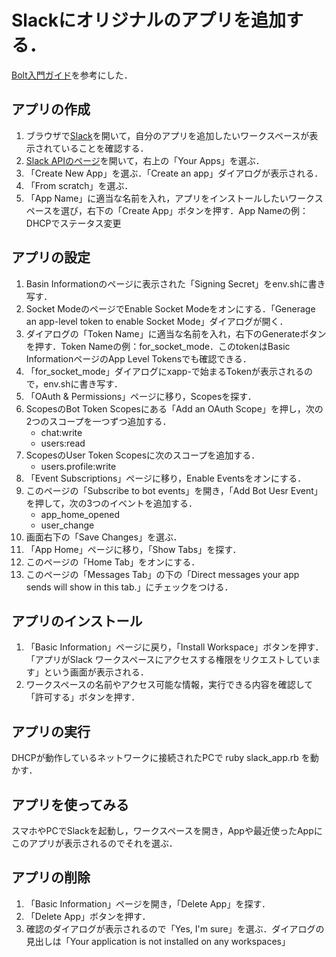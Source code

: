 # Slackにオリジナルのアプリを追加する．

[Bolt入門ガイド](https://slack.dev/bolt-js/ja-jp/tutorial/getting-started)を参考にした．

## アプリの作成

1. ブラウザで[Slack](https://slack.com/)を開いて，自分のアプリを追加したいワークスペースが表示されていることを確認する．
1. [Slack APIのページ](https://api.slack.com/lang/ja-jp)を開いて，右上の「Your Apps」を選ぶ．
1. 「Create New App」を選ぶ．「Create an app」ダイアログが表示される．
1. 「From scratch」を選ぶ．
1. 「App Name」に適当な名前を入れ，アプリをインストールしたいワークスペースを選び，右下の「Create App」ボタンを押す．App Nameの例：DHCPでステータス変更

## アプリの設定
1. Basin Informationのページに表示された「Signing Secret」をenv.shに書き写す．
1. Socket ModeのページでEnable Socket Modeをオンにする．「Generage an app-level token to enable Socket Mode」ダイアログが開く．
1. ダイアログの「Token Name」に適当な名前を入れ，右下のGenerateボタンを押す．Token Nameの例：for_socket_mode．このtokenはBasic InformationページのApp Level Tokensでも確認できる．
1. 「for_socket_mode」ダイアログにxapp-で始まるTokenが表示されるので，env.shに書き写す．
1. 「OAuth & Permissions」ページに移り，Scopesを探す．
1. ScopesのBot Token Scopesにある「Add an OAuth Scope」を押し，次の2つのスコープを一つずつ追加する．
   - chat:write
   - users:read
1. ScopesのUser Token Scopesに次のスコープを追加する．
   - users.profile:write
1. 「Event Subscriptions」ページに移り，Enable Eventsをオンにする．
1. このページの「Subscribe to bot events」を開き，「Add Bot Uesr Event」を押して，次の3つのイベントを追加する．
   - app_home_opened
   - user_change
1. 画面右下の「Save Changes」を選ぶ．
1. 「App Home」ページに移り，「Show Tabs」を探す．
1. このページの「Home Tab」をオンにする．
1. このページの「Messages Tab」の下の「Direct messages your app sends will show in this tab.」にチェックをつける．

## アプリのインストール
1. 「Basic Information」ページに戻り，「Install Workspace」ボタンを押す．「アプリがSlack ワークスペースにアクセスする権限をリクエストしています」という画面が表示される．
1. ワークスペースの名前やアクセス可能な情報，実行できる内容を確認して「許可する」ボタンを押す．

## アプリの実行
DHCPが動作しているネットワークに接続されたPCで ruby slack_app.rb を動かす．

## アプリを使ってみる
スマホやPCでSlackを起動し，ワークスペースを開き，Appや最近使ったAppにこのアプリが表示されるのでそれを選ぶ．

## アプリの削除
1. 「Basic Information」ページを開き，「Delete App」を探す．
1. 「Delete App」ボタンを押す．
1. 確認のダイアログが表示されるので「Yes, I'm sure」を選ぶ．ダイアログの見出しは「Your application is not installed on any workspaces」
